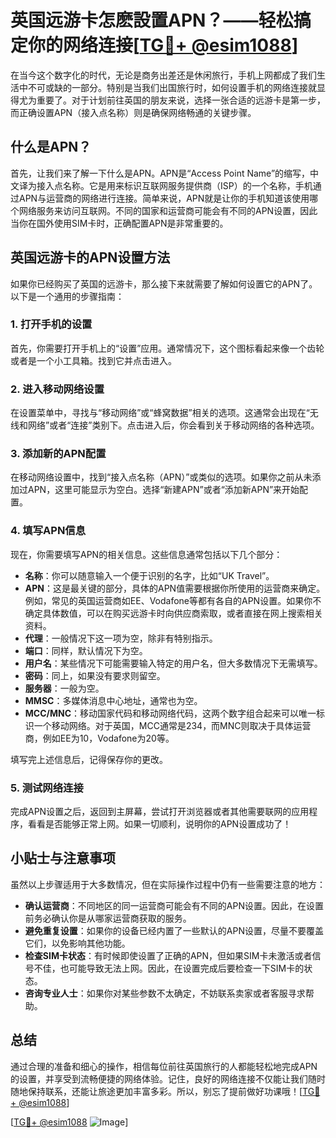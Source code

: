 # 英国远游卡怎麽設置APN？——轻松搞定你的网络连接[[TG💪+ @esim1088](https://t.me/s/esim1088)]

在当今这个数字化的时代，无论是商务出差还是休闲旅行，手机上网都成了我们生活中不可或缺的一部分。特别是当我们出国旅行时，如何设置手机的网络连接就显得尤为重要了。对于计划前往英国的朋友来说，选择一张合适的远游卡是第一步，而正确设置APN（接入点名称）则是确保网络畅通的关键步骤。

## 什么是APN？

首先，让我们来了解一下什么是APN。APN是“Access Point Name”的缩写，中文译为接入点名称。它是用来标识互联网服务提供商（ISP）的一个名称，手机通过APN与运营商的网络进行连接。简单来说，APN就是让你的手机知道该使用哪个网络服务来访问互联网。不同的国家和运营商可能会有不同的APN设置，因此当你在国外使用SIM卡时，正确配置APN是非常重要的。

## 英国远游卡的APN设置方法

如果你已经购买了英国的远游卡，那么接下来就需要了解如何设置它的APN了。以下是一个通用的步骤指南：

### 1. 打开手机的设置

首先，你需要打开手机上的“设置”应用。通常情况下，这个图标看起来像一个齿轮或者是一个小工具箱。找到它并点击进入。

### 2. 进入移动网络设置

在设置菜单中，寻找与“移动网络”或“蜂窝数据”相关的选项。这通常会出现在“无线和网络”或者“连接”类别下。点击进入后，你会看到关于移动网络的各种选项。

### 3. 添加新的APN配置

在移动网络设置中，找到“接入点名称（APN）”或类似的选项。如果你之前从未添加过APN，这里可能显示为空白。选择“新建APN”或者“添加新APN”来开始配置。

### 4. 填写APN信息

现在，你需要填写APN的相关信息。这些信息通常包括以下几个部分：

- **名称**：你可以随意输入一个便于识别的名字，比如“UK Travel”。
- **APN**：这是最关键的部分，具体的APN值需要根据你所使用的运营商来确定。例如，常见的英国运营商如EE、Vodafone等都有各自的APN设置。如果你不确定具体数值，可以在购买远游卡时向供应商索取，或者直接在网上搜索相关资料。
- **代理**：一般情况下这一项为空，除非有特别指示。
- **端口**：同样，默认情况下为空。
- **用户名**：某些情况下可能需要输入特定的用户名，但大多数情况下无需填写。
- **密码**：同上，如果没有要求则留空。
- **服务器**：一般为空。
- **MMSC**：多媒体消息中心地址，通常也为空。
- **MCC/MNC**：移动国家代码和移动网络代码，这两个数字组合起来可以唯一标识一个移动网络。对于英国，MCC通常是234，而MNC则取决于具体运营商，例如EE为10，Vodafone为20等。

填写完上述信息后，记得保存你的更改。

### 5. 测试网络连接

完成APN设置之后，返回到主屏幕，尝试打开浏览器或者其他需要联网的应用程序，看看是否能够正常上网。如果一切顺利，说明你的APN设置成功了！

## 小贴士与注意事项

虽然以上步骤适用于大多数情况，但在实际操作过程中仍有一些需要注意的地方：

- **确认运营商**：不同地区的同一运营商可能会有不同的APN设置。因此，在设置前务必确认你是从哪家运营商获取的服务。
- **避免重复设置**：如果你的设备已经内置了一些默认的APN设置，尽量不要覆盖它们，以免影响其他功能。
- **检查SIM卡状态**：有时候即使设置了正确的APN，但如果SIM卡未激活或者信号不佳，也可能导致无法上网。因此，在设置完成后要检查一下SIM卡的状态。
- **咨询专业人士**：如果你对某些参数不太确定，不妨联系卖家或者客服寻求帮助。

## 总结

通过合理的准备和细心的操作，相信每位前往英国旅行的人都能轻松地完成APN的设置，并享受到流畅便捷的网络体验。记住，良好的网络连接不仅能让我们随时随地保持联系，还能让旅途更加丰富多彩。所以，别忘了提前做好功课哦！[[TG💪+ @esim1088](https://t.me/s/esim1088)]

[[TG💪+ @esim1088](https://t.me/s/esim1088) ![Image](https://i.postimg.cc/4NQfJmqS/Snipaste-2025-05-13-00-14-12.png)]